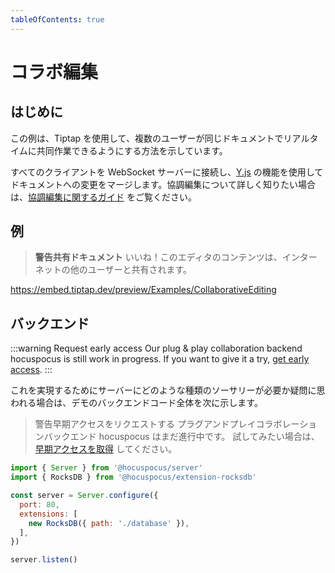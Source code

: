 ```yaml
---
tableOfContents: true
---
```


# コラボ編集

## はじめに

<!-- This example shows how you can use Tiptap to let multiple users collaborate in the same document in real-time. -->

<!-- It connects all clients to a WebSocket server and merges changes to the document with the power of [Y.js](https://github.com/yjs/yjs). If you want to learn more about collaborative text editing, check out [our guide on collaborative editing](/guide/collaborative-editing). -->

この例は、Tiptap を使用して、複数のユーザーが同じドキュメントでリアルタイムに共同作業できるようにする方法を示しています。

すべてのクライアントを WebSocket サーバーに接続し、[Y.js](https://github.com/yjs/yjs) の機能を使用してドキュメントへの変更をマージします。協調編集について詳しく知りたい場合は、[協調編集に関するガイド](/guide/collaborative-editing) をご覧ください。

## 例

> **警告共有ドキュメント**
いいね！このエディタのコンテンツは、インターネットの他のユーザーと共有されます。

<!-- :::warning Shared Document
Be nice! The content of this editor is shared with other users from the Internet.
::: -->

https://embed.tiptap.dev/preview/Examples/CollaborativeEditing

## バックエンド

<!-- In case you’re wondering what kind of sorcery you need on the server to achieve this, here is the whole backend code for the demo: -->

:::warning Request early access
Our plug & play collaboration backend hocuspocus is still work in progress. If you want to give it a try, [get early access](https://www.hocuspocus.dev).
:::

これを実現するためにサーバーにどのような種類のソーサリーが必要か疑問に思われる場合は、デモのバックエンドコード全体を次に示します。

> 警告早期アクセスをリクエストする
>プラグアンドプレイコラボレーションバックエンド hocuspocus はまだ進行中です。 試してみたい場合は、[早期アクセスを取得](https://www.hocuspocus.dev) してください。

```js
import { Server } from '@hocuspocus/server'
import { RocksDB } from '@hocuspocus/extension-rocksdb'

const server = Server.configure({
  port: 80,
  extensions: [
    new RocksDB({ path: './database' }),
  ],
})

server.listen()
```
